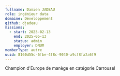 ```yaml
---
fullname: Damien JADEAU
role: ingénieur data
domaine: Développement
github: djadeau
missions:
  - start: 2023-02-13
    end: 2025-05-13
    status: admin
    employer: DNUM
memberType: autre
uuid: 8160d55c-6fbe-4f8c-9040-a9cf8fa2a6f9
---
```

Champion d'Europe de manège en catégorie Carrousel